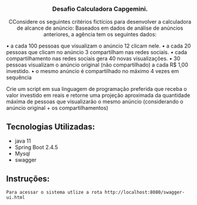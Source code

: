 <h3 align="center">
  Desafio Calculadora Capgemini.
</h3>

<p align="center">
CConsidere os seguintes critérios fictícios para desenvolver a calculadora de alcance de anúncio:
Baseados em dados de análise de anúncios anteriores, a agência tem os seguintes dados:

•	a cada 100 pessoas que visualizam o anúncio 12 clicam nele.
•	a cada 20 pessoas que clicam no anúncio 3 compartilham nas redes sociais.
•	cada compartilhamento nas redes sociais gera 40 novas visualizações.
•	30 pessoas visualizam o anúncio original (não compartilhado) a cada R$ 1,00 investido.
•	o mesmo anúncio é compartilhado no máximo 4 vezes em sequência

 
Crie um script em sua linguagem de programação preferida que receba o valor investido em reais e retorne uma projeção aproximada da quantidade máxima de pessoas que visualizarão o mesmo anúncio (considerando o anúncio original + os compartilhamentos)</p>
 

## Tecnologias Utilizadas:

- java 11
- Spring Boot 2.4.5 
- Mysql 
- swagger



## Instruções:
`Para acessar o sistema utlize a rota http://localhost:8080/swagger-ui.html`
